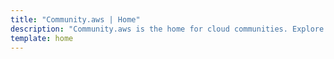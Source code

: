 ```yaml
---
title: "Community.aws | Home"
description: "Community.aws is the home for cloud communities. Explore. Learn. Grow. Together."
template: home
---
```

